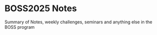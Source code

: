 # BOSS2025 Notes
Summary of Notes, weekly challenges, seminars and anything else in the BOSS program
